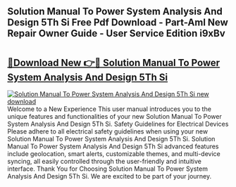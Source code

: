 ## Solution Manual To Power System Analysis And Design 5Th Si Free Pdf Download - Part-Aml New Repair Owner Guide - User Service Edition i9xBv

# <h2><a href="http://bc84940.oget.top/?id=Solution+Manual+To+Power+System+Analysis+And+Design+5Th+Si">🔗Download New 👉🔴 Solution Manual To Power System Analysis And Design 5Th Si</a></h2>

[![Solution Manual To Power System Analysis And Design 5Th Si new download](https://i.imgur.com/5g1atiW.png)](http://bc84940.oget.top/?id=Solution+Manual+To+Power+System+Analysis+And+Design+5Th+Si)
Welcome to a New Experience This user manual introduces you to the unique features and functionalities of your new Solution Manual To Power System Analysis And Design 5Th Si. Safety Guidelines for Electrical Devices Please adhere to all electrical safety guidelines when using your new Solution Manual To Power System Analysis And Design 5Th Si. Solution Manual To Power System Analysis And Design 5Th Si advanced features include geolocation, smart alerts, customizable themes, and multi-device syncing, all easily controlled through the user-friendly and intuitive interface. Thank You for Choosing Solution Manual To Power System Analysis And Design 5Th Si. We are excited to be part of your journey.
